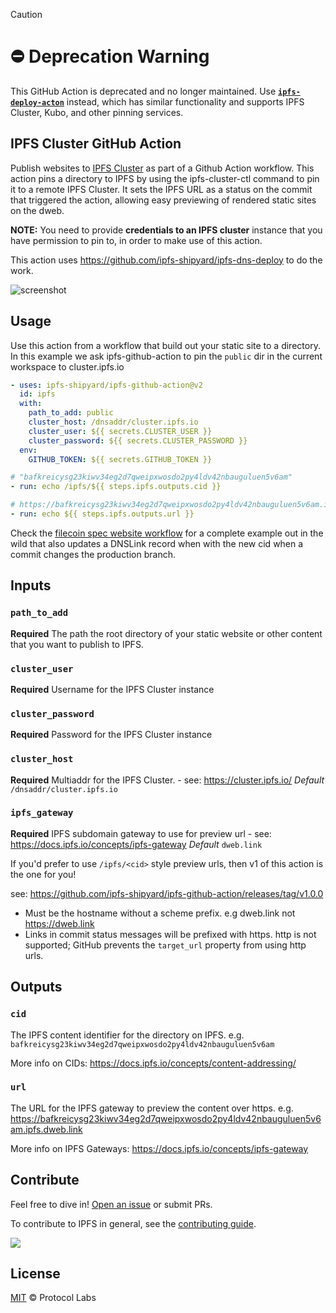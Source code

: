 > [!CAUTION]
> # ⛔️ Deprecation Warning
> This GitHub Action is deprecated and no longer maintained. Use [**`ipfs-deploy-acton`**](https://github.com/ipfs/ipfs-deploy-action) instead, which has similar functionality and supports IPFS Cluster, Kubo, and other pinning services.

## IPFS Cluster GitHub Action

Publish websites to [IPFS Cluster](https://ipfscluster.io/) as part of a Github Action workflow. This action pins a directory to IPFS by using the ipfs-cluster-ctl command to pin it to a remote IPFS Cluster. It sets the IPFS URL as a status on the commit that triggered the action, allowing easy previewing of rendered static sites on the dweb.

**NOTE:** You need to provide **credentials to an IPFS cluster** instance that you have permission to pin to, in order to make use of this action.

This action uses https://github.com/ipfs-shipyard/ipfs-dns-deploy to do the work.

![screenshot](screenshot.png)

## Usage

Use this action from a workflow that build out your static site to a directory. In this example we ask ipfs-github-action to pin the `public` dir in the current workspace to cluster.ipfs.io

```yaml
- uses: ipfs-shipyard/ipfs-github-action@v2
  id: ipfs
  with:
    path_to_add: public
    cluster_host: /dnsaddr/cluster.ipfs.io
    cluster_user: ${{ secrets.CLUSTER_USER }}
    cluster_password: ${{ secrets.CLUSTER_PASSWORD }}
  env:
    GITHUB_TOKEN: ${{ secrets.GITHUB_TOKEN }}

# "bafkreicysg23kiwv34eg2d7qweipxwosdo2py4ldv42nbauguluen5v6am"
- run: echo /ipfs/${{ steps.ipfs.outputs.cid }}

# https://bafkreicysg23kiwv34eg2d7qweipxwosdo2py4ldv42nbauguluen5v6am.ipfs.dweb.link
- run: echo ${{ steps.ipfs.outputs.url }}
```

Check the [filecoin spec website workflow](https://github.com/filecoin-project/specs/blob/71f37208a1f4f56b33ea307d7cbdb4b06996b115/.github/workflows/main.yml) for a complete example out in the wild that also updates a DNSLink record when with the new cid when a commit changes the production branch.


## Inputs

### `path_to_add`

**Required** The path the root directory of your static website or other content that you want to publish to IPFS.

### `cluster_user`

**Required** Username for the IPFS Cluster instance

### `cluster_password`

**Required** Password for the IPFS Cluster instance

### `cluster_host`

**Required** Multiaddr for the IPFS Cluster. - see: https://cluster.ipfs.io/
_Default_ `/dnsaddr/cluster.ipfs.io`

### `ipfs_gateway`

**Required** IPFS subdomain gateway to use for preview url - see: https://docs.ipfs.io/concepts/ipfs-gateway
_Default_ `dweb.link`

If you'd prefer to use `/ipfs/<cid>` style preview urls, then v1 of this action is the one for you! 

see: https://github.com/ipfs-shipyard/ipfs-github-action/releases/tag/v1.0.0

- Must be the hostname without a scheme prefix. e.g dweb.link not https://dweb.link
- Links in commit status messages will be prefixed with https. http is not supported; GitHub prevents the `target_url` property from using http urls.

## Outputs

### `cid`

The IPFS content identifier for the directory on IPFS. 
e.g. `bafkreicysg23kiwv34eg2d7qweipxwosdo2py4ldv42nbauguluen5v6am`

More info on CIDs: https://docs.ipfs.io/concepts/content-addressing/

### `url`

The URL for the IPFS gateway to preview the content over https.
e.g. https://bafkreicysg23kiwv34eg2d7qweipxwosdo2py4ldv42nbauguluen5v6am.ipfs.dweb.link

More info on IPFS Gateways: https://docs.ipfs.io/concepts/ipfs-gateway

## Contribute

Feel free to dive in! [Open an issue](https://github.com/ipfs-shipyard/ipfs-action/issues/new) or submit PRs.

To contribute to IPFS in general, see the [contributing guide](https://github.com/ipfs/community/blob/master/contributing.md).

[![](https://cdn.rawgit.com/jbenet/contribute-ipfs-gif/master/img/contribute.gif)](https://github.com/ipfs/community/blob/master/CONTRIBUTING.md)


## License

[MIT](LICENSE) © Protocol Labs


[`ipfs-cluster-ctl`]: https://cluster.ipfs.io/documentation/ipfs-cluster-ctl/
[`entrypoint.sh`]: scripts/pin-to-cluster.sh
